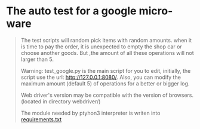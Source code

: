 # The auto test for a google micro-ware

> The test scripts will random pick items with random amounts.
> when it is time to pay the order, it is unexpected to empty the shop car or choose another goods.
> But ,the amount of all these operations will not larger than 5.
>
> Warning: test_google.py is the main script for you to edit, initially, the script use the url: http://127.0.0.1:8080/. Also, you can modify the maximum amount (default 5) of operations for a better or bigger log.
>
>
>Web driver's version may be compatible with the version of browsers. (located in directory webdriver/)
>
>The module needed by ptyhon3 interpreter is writen into [requirements.txt](./blob/master/requirements.txt)